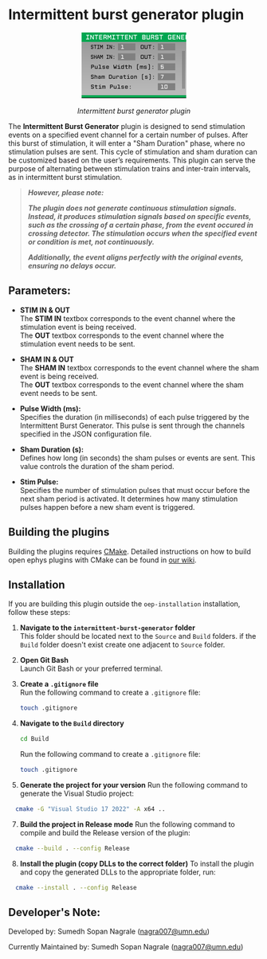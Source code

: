 # Intermittent burst generator plugin
<p align="center">
  <img src="Intermittent-burst-generator.PNG" alt="Intermittent burst generator plugin image">
</p>
<p align="center"><i>Intermittent burst generator plugin</i></p>

The **Intermittent Burst Generator** plugin is designed to send stimulation events on a specified event channel for a certain number of pulses. After this burst of stimulation, it will enter a "Sham Duration" phase, where no stimulation pulses are sent. This cycle of stimulation and sham duration can be customized based on the user’s requirements.
This plugin can serve the purpose of alternating between stimulation trains and inter-train intervals, as in intermittent burst stimulation. 
> **_However, please note:_**
> 
> **_The plugin does not generate continuous stimulation signals. Instead, it produces stimulation signals based on specific events, such as the crossing of a certain phase, from the event occured in crossing detector. The stimulation occurs when the specified event or condition is met, not continuously._**
> 
> **_Additionally, the event aligns perfectly with the original events, ensuring no delays occur._**

## Parameters:
- **STIM IN & OUT**  
  The **STIM IN** textbox corresponds to the event channel where the stimulation event is being received.  
  The **OUT** textbox corresponds to the event channel where the stimulation event needs to be sent.

- **SHAM IN & OUT**  
  The **SHAM IN** textbox corresponds to the event channel where the sham event is being received.  
  The **OUT** textbox corresponds to the event channel where the sham event needs to be sent.

- **Pulse Width (ms):**  
  Specifies the duration (in milliseconds) of each pulse triggered by the Intermittent Burst Generator. This pulse is sent through the channels specified in the JSON configuration file.

- **Sham Duration (s):**  
  Defines how long (in seconds) the sham pulses or events are sent. This value controls the duration of the sham period.

- **Stim Pulse:**  
  Specifies the number of stimulation pulses that must occur before the next sham period is activated. It determines how many stimulation pulses happen before a new sham event is triggered.


## Building the plugins
Building the plugins requires [CMake](https://cmake.org/). Detailed instructions on how to build open ephys plugins with CMake can be found in [our wiki](https://open-ephys.atlassian.net/wiki/spaces/OEW/pages/1259110401/Plugin+CMake+Builds).

## Installation

If you are building this plugin outside the `oep-installation` installation, follow these steps:

1. **Navigate to the `intermittent-burst-generator` folder**  
   This folder should be located next to the `Source` and `Build` folders. if the `Build` folder doesn't exist create one adjacent to `Source` folder.

2. **Open Git Bash**  
   Launch Git Bash or your preferred terminal.

3. **Create a `.gitignore` file**  
   Run the following command to create a `.gitignore` file:
   ```bash
   touch .gitignore
	```
	
4. **Navigate to the `Build` directory**
   ```bash
   cd Build
   ```
   Run the following command to create a `.gitignore` file:
   ```bash
   touch .gitignore
   ```
6. **Generate the project for your version**
	Run the following command to generate the Visual Studio project:
  
  ```bash
	cmake -G "Visual Studio 17 2022" -A x64 ..
  ```
7. **Build the project in Release mode**
	Run the following command to compile and build the Release version of the plugin:
  
  ```bash
	cmake --build . --config Release
  ```
8. **Install the plugin (copy DLLs to the correct folder)**
	To install the plugin and copy the generated DLLs to the appropriate folder, run:
  
  ```bash
	cmake --install . --config Release
  ```
## Developer's Note:
Developed by: Sumedh Sopan Nagrale (nagra007@umn.edu)

Currently Maintained by: Sumedh Sopan Nagrale (nagra007@umn.edu)
